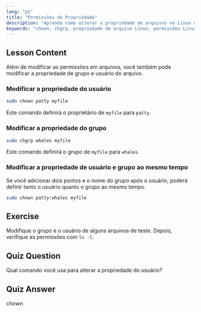 ```yaml
---
lang: "pt"
title: "Permissões de Propriedade"
description: "Aprenda como alterar a propriedade de arquivos no Linux usando os comandos chown e chgrp. Entenda as permissões de usuário e grupo com este tutorial de Linux para iniciantes."
keywords: "chown, chgrp, propriedade de arquivo Linux, permissões Linux, comandos Linux, Linux para iniciantes, tutorial Linux, guia Linux"
---
```


## Lesson Content

Além de modificar as permissões em arquivos, você também pode modificar a propriedade de grupo e usuário do arquivo.

### Modificar a propriedade do usuário

```bash
sudo chown patty myfile
```

Este comando definirá o proprietário de `myfile` para `patty`.

### Modificar a propriedade do grupo

```bash
sudo chgrp whales myfile
```

Este comando definirá o grupo de `myfile` para `whales`.

### Modificar a propriedade de usuário e grupo ao mesmo tempo

Se você adicionar dois pontos e o nome do grupo após o usuário, poderá definir tanto o usuário quanto o grupo ao mesmo tempo.

```bash
sudo chown patty:whales myfile
```

## Exercise

Modifique o grupo e o usuário de alguns arquivos de teste. Depois, verifique as permissões com `ls -l`.

## Quiz Question

Qual comando você usa para alterar a propriedade do usuário?

## Quiz Answer

chown
